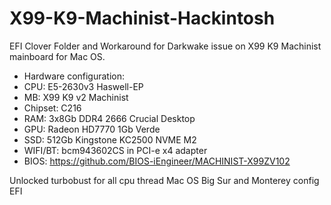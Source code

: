 # X99-K9-Machinist-Hackintosh
EFI Clover Folder and Workaround for Darkwake issue on X99 K9 Machinist mainboard for Mac OS. 

* Hardware configuration:
* CPU: E5-2630v3 Haswell-EP
* MB: X99 K9 v2 Machinist
* Chipset: C216
* RAM: 3x8Gb DDR4 2666 Crucial Desktop
* GPU: Radeon HD7770 1Gb Verde
* SSD: 512Gb Kingstone KC2500 NVME M2
* WIFI/BT: bcm943602CS in PCI-e x4 adapter
* BIOS: https://github.com/BIOS-iEngineer/MACHINIST-X99ZV102

Unlocked turbobust for all cpu thread
Mac OS Big Sur and Monterey config EFI
